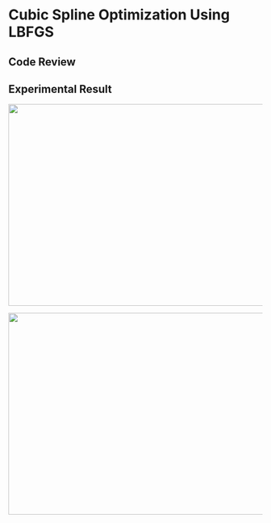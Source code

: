 # Cubic Spline Optimization Using LBFGS
## Code Review

## Experimental Result
<img src=https://github.com/xilinnancheng/numerical_optimization/blob/main/project_2/lbfgs_1.png width = "600" height="400"/><br/>

<img src=https://github.com/xilinnancheng/numerical_optimization/blob/main/project_2/lbfgs_2.png width = "600" height="400"/><br/>
